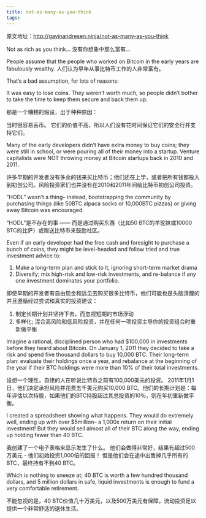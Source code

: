 ```yaml
---
title: not-as-many-as-you-think
tags:
---
```

原文地址：http://gavinandresen.ninja/not-as-many-as-you-think

Not as rich as you think…
没有你想象中那么富有...

People assume that the people who worked on Bitcoin in the early years are fabulously wealthy.
人们认为早年从事比特币工作的人非常富有。

That’s a bad assumption, for lots of reasons:

It was easy to lose coins. They weren’t worth much, so people didn’t bother to take the time to keep them secure and back them up.

那是一个糟糕的假设，出于种种原因：

当时很容易丢币。 它们的价值不高，所以人们没有花时间保证它们的安全行并支持它们。

Many of the early developers didn’t have extra money to buy coins; they were still in school, or were pouring all of their money into a startup. Venture capitalists were NOT throwing money at Bitcoin startups back in 2010 and 2011.

许多早期的开发者没有多余的钱来买比特币；他们还在上学，或者把所有钱都投入到初创公司。风险投资家们也并没有在2010和2011年间给比特币初创公司投资。

“HODL” wasn’t a thing– instead, bootstrapping the community by purchasing things (like 50BTC alpaca socks or 10,000BTC pizzas) or giving away Bitcoin was encouraged.

“HODL”是不存在的事 —— 而是通过购买东西（比如50 BTC的羊驼袜或10000 BTC的比萨）或赠送比特币来鼓励社区。

Even if an early developer had the free cash and foresight to purchase a bunch of coins, they might be level-headed and follow tried and true investment advice to:

1) Make a long-term plan and stick to it, ignoring short-term market drama
2) Diversify; mix high-risk and low-risk investments, and re-balance if any one investment dominates your portfolio.

即使早期的开发者有自由现金和远见去购买很多比特币，他们可能也是头脑清醒的并且遵循经过尝试和真实的投资建议：

1) 制定长期计划并坚持下去，而忽视短期的市场浮动
2) 多样化; 混合高风险和低风险投资，并在任何一项投资主导你的投资组合时重新做平衡

Imagine a rational, disciplined person who had $100,000 in investments before they heard about Bitcoin. On January 1, 2011 they decided to take a risk and spend five thousand dollars to buy 10,000 BTC. Their long-term plan: evaluate their holdings once a year, and rebalance at the beginning of the year if their BTC holdings were more than 10% of their total investments.

设想一个理性，自律的人在听说比特币之前有100,000美元的投资。 2011年1月1日，他们决定承担风险并花费五千美元购买10,000 BTC。他们的长期计划是：每年评估以次持股，如果他们的BTC持股超过其总投资的10％，则在年初重新做平衡。

I created a spreadsheet showing what happens. They would do extremely well, ending up with over $5million– a 1,000x return on their initial investment! But they would sell almost all of their BTC along the way, ending up holding fewer than 40 BTC.

我创建了一个电子表格来显示发生了什么。 他们会做得非常好，结果有超过500万美元 - 他们初始投资1,000倍的回报！ 但是他们会在途中出售掉几乎所有的BTC，最终持有不到40 BTC。

Which is nothing to sneeze at; 40 BTC is worth a few hundred thousand dollars, and 5 million dollars in safe, liquid investments is enough to fund a very comfortable retirement.

不能忽视的是，40 BTC价值几十万美元，以及500万美元有保障，流动投资足以提供一个非常舒适的退休生活。
